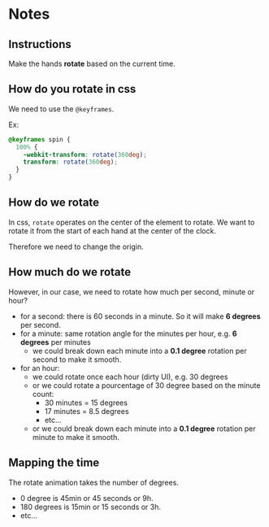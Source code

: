 # Notes

## Instructions

Make the hands **rotate** based on the current time.

## How do you rotate in css

We need to use the `@keyframes`.

Ex:

```css
@keyframes spin {
  100% {
    -webkit-transform: rotate(360deg);
    transform: rotate(360deg);
  }
}
```

## How do we rotate

In css, `rotate` operates on the center of the element to rotate.
We want to rotate it from the start of each hand at the center of the clock.

Therefore we need to change the origin.

## How much do we rotate

However, in our case, we need to rotate how much per second, minute or hour?

- for a second: there is 60 seconds in a minute. So it will make **6 degrees** per second.
- for a minute: same rotation angle for the minutes per hour, e.g. **6 degrees** per minutes
  - we could break down each minute into a **0.1 degree** rotation per second to make it smooth.
- for an hour:
  - we could rotate once each hour (dirty UI), e.g. 30 degrees
  - or we could rotate a pourcentage of 30 degree based on the minute count:
    - 30 minutes = 15 degrees
    - 17 minutes = 8.5 degrees
    - etc...
  - or we could break down each minute into a **0.1 degree** rotation per minute to make it smooth.

## Mapping the time

The rotate animation takes the number of degrees.

- 0 degree is 45min or 45 seconds or 9h.
- 180 degrees is 15min or 15 seconds or 3h.
- etc...
